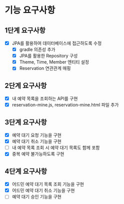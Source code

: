 # 기능 요구사항

## 1단계 요구사항

- [x] JPA를 활용하여 데이터베이스에 접근하도록 수정
    - [x] gradle 의존성 추가
    - [x] JPA를 활용한 Repository 구성
    - [x] Theme, Time, Member 엔티티 설정
    - [x] Reservation 연관관계 매핑

## 2단계 요구사항

- [x] 내 예약 목록을 조회하는 API를 구현
- [x] reservation-mine.js, reservation-mine.html 파일 추가

## 3단계 요구사항

- [x] 예약 대기 요청 기능을 구현
- [x] 예약 대기 취소 기능을 구현
- [ ] 내 예약 목록 조회 시 예약 대기 목록도 함께 포함
- [x] 중복 예약 불가능하도록 구현

## 4단계 요구사항

- [x] 어드민 예약 대기 목록 조회 기능을 구현
- [x] 어드민 예약 대기 취소 기능을 구현
- [ ] 예약 대기 승인 기능을 구현
